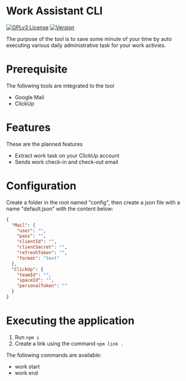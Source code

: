 # Work Assistant CLI
[![GPLv3 License](https://img.shields.io/badge/License-GPL%20v3-yellow.svg)](https://opensource.org/licenses/)
[![Version](https://badge.fury.io/gh/tterb%2FHyde.svg)](https://badge.fury.io/gh/tterb%2FHyde)

The purpose of the tool is to save some minute of your time by auto executing various daily administrative task for your work activies.

# Prerequisite
The following tools are integrated to the tool
* Google Mail
* ClickUp

# Features
These are the planned features 
* Extract work task on your ClickUp account
* Sends work check-in and check-out email

# Configuration
Create a folder in the root named "config", then create a json file with a name "default.json" with the content below:
```json
{
  "Mail": {
    "user": "",
    "pass": "",
    "clientId": "",
    "clientSecret": "",
    "refreshToken": "",
    "format": "text"
  },
  "ClickUp": {
    "teamId": "",
    "spaceId": "",
    "personalToken": ""
  }
}
```

# Executing the application
1. Run `npm i`
2. Create a link using the command `npm link .`

The following commands are available:
* work start
* work end